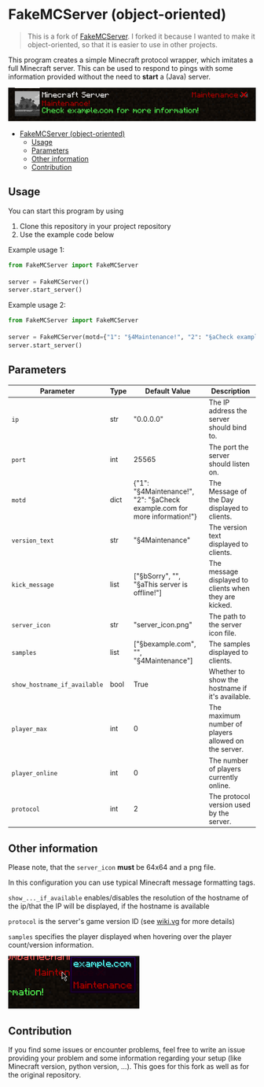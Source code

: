 # FakeMCServer (object-oriented)

> This is a fork of [FakeMCServer](https://github.com/ZockerSK/FakeMCServer). I forked it because I wanted to make it object-oriented, so that it is easier to use in other projects.

This program creates a simple Minecraft protocol wrapper, which imitates a full Minecraft server. This can be used to respond to pings with some information provided without the need to **start** a (Java) server.

![Overview](https://raw.githubusercontent.com/ZockerSK/FakeMCServerImages/main/overview.png)

- [FakeMCServer (object-oriented)](#fakemcserver-object-oriented)
  - [Usage](#usage)
  - [Parameters](#parameters)
  - [Other information](#other-information)
  - [Contribution](#contribution)

## Usage

You can start this program by using

1. Clone this repository in your project repository
2. Use the example code below

Example usage 1:

```python
from FakeMCServer import FakeMCServer

server = FakeMCServer()
server.start_server()
```

Example usage 2:

```python
from FakeMCServer import FakeMCServer

server = FakeMCServer(motd={"1": "§4Maintenance!", "2": "§aCheck example.com for more information!")
server.start_server()
```

## Parameters

| Parameter                    | Type | Default Value                                                             | Description                                            |
| ---------------------------- | ---- | ------------------------------------------------------------------------- | ------------------------------------------------------ |
| `ip`                         | str  | "0.0.0.0"                                                                 | The IP address the server should bind to.              |
| `port`                       | int  | 25565                                                                     | The port the server should listen on.                  |
| `motd`                       | dict | {"1": "§4Maintenance!", "2": "§aCheck example.com for more information!"} | The Message of the Day displayed to clients.           |
| `version_text`               | str  | "§4Maintenance"                                                           | The version text displayed to clients.                 |
| `kick_message`               | list | ["§bSorry", "", "§aThis server is offline!"]                              | The message displayed to clients when they are kicked. |
| `server_icon`                | str  | "server_icon.png"                                                         | The path to the server icon file.                      |
| `samples`                    | list | ["§bexample.com", "", "§4Maintenance"]                                    | The samples displayed to clients.                      |
| `show_hostname_if_available` | bool | True                                                                      | Whether to show the hostname if it's available.        |
| `player_max`                 | int  | 0                                                                         | The maximum number of players allowed on the server.   |
| `player_online`              | int  | 0                                                                         | The number of players currently online.                |
| `protocol`                   | int  | 2                                                                         | The protocol version used by the server.               |

## Other information

Please note, that the `server_icon` **must** be 64x64 and a png file.

In this configuration you can use typical Minecraft message formatting tags.

`show_..._if_available` enables/disables the resolution of the hostname of the ip/that the IP will be displayed, if the hostname is available

`protocol` is the server's game version ID (see [wiki.vg](https://wiki.vg/Protocol_version_numbers) for more details)

`samples` specifies the player displayed when hovering over the player count/version information.

![Samples](https://raw.githubusercontent.com/ZockerSK/FakeMCServerImages/main/samples.png)

## Contribution

If you find some issues or encounter problems, feel free to write an issue providing your problem and some information regarding your setup (like Minecraft version, python version, ...).
This goes for this fork as well as for the original repository.
